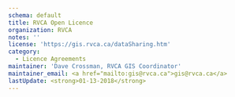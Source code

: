 ```yaml
---
schema: default
title: RVCA Open Licence
organization: RVCA
notes: ''
license: 'https://gis.rvca.ca/dataSharing.htm'
category:
  - Licence Agreements
maintainer: 'Dave Crossman, RVCA GIS Coordinator'
maintainer_email: <a href="mailto:gis@rvca.ca">gis@rvca.ca</a>
lastUpdate: <strong>01-13-2018</strong>
---
```

